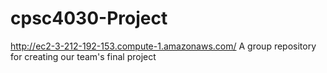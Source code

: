 # cpsc4030-Project
http://ec2-3-212-192-153.compute-1.amazonaws.com/
A group repository for creating our team's final project
